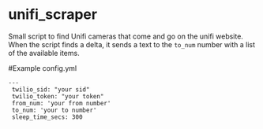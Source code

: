 # unifi_scraper
Small script to find Unifi cameras that come and go on the unifi website. 
When the script finds a delta, it sends a text to the ```to_num``` number with a list of the available items.

#Example config.yml
```
---
 twilio_sid: "your sid"
 twilio_token: "your token"
 from_num: 'your from number'
 to_num: 'your to number'
 sleep_time_secs: 300
 ```
